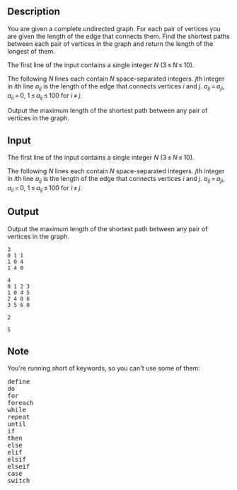 ## Description

<div><p>You are given a complete undirected graph. For each pair of vertices you are given the length of the edge that connects them. Find the shortest paths between each pair of vertices in the graph and return the length of the longest of them.</p></div><div class="input-specification"><p>The first line of the input contains a single integer <span class="tex-span"><i>N</i></span> (<span class="tex-span">3 ≤ <i>N</i> ≤ 10</span>).</p><p>The following <span class="tex-span"><i>N</i></span> lines each contain <span class="tex-span"><i>N</i></span> space-separated integers. <span class="tex-span"><i>j</i></span>th integer in <span class="tex-span"><i>i</i></span>th line <span class="tex-span"><i>a</i><sub class="lower-index"><i>ij</i></sub></span> is the length of the edge that connects vertices <span class="tex-span"><i>i</i></span> and <span class="tex-span"><i>j</i></span>. <span class="tex-span"><i>a</i><sub class="lower-index"><i>ij</i></sub> = <i>a</i><sub class="lower-index"><i>ji</i></sub></span>, <span class="tex-span"><i>a</i><sub class="lower-index"><i>ii</i></sub> = 0</span>, <span class="tex-span">1 ≤ <i>a</i><sub class="lower-index"><i>ij</i></sub> ≤ 100</span> for <span class="tex-span"><i>i</i> ≠ <i>j</i></span>.</p></div><div class="output-specification"><p>Output the maximum length of the shortest path between any pair of vertices in the graph.</p></div>

## Input

<p>The first line of the input contains a single integer <span class="tex-span"><i>N</i></span> (<span class="tex-span">3 ≤ <i>N</i> ≤ 10</span>).</p><p>The following <span class="tex-span"><i>N</i></span> lines each contain <span class="tex-span"><i>N</i></span> space-separated integers. <span class="tex-span"><i>j</i></span>th integer in <span class="tex-span"><i>i</i></span>th line <span class="tex-span"><i>a</i><sub class="lower-index"><i>ij</i></sub></span> is the length of the edge that connects vertices <span class="tex-span"><i>i</i></span> and <span class="tex-span"><i>j</i></span>. <span class="tex-span"><i>a</i><sub class="lower-index"><i>ij</i></sub> = <i>a</i><sub class="lower-index"><i>ji</i></sub></span>, <span class="tex-span"><i>a</i><sub class="lower-index"><i>ii</i></sub> = 0</span>, <span class="tex-span">1 ≤ <i>a</i><sub class="lower-index"><i>ij</i></sub> ≤ 100</span> for <span class="tex-span"><i>i</i> ≠ <i>j</i></span>.</p>

## Output

<p>Output the maximum length of the shortest path between any pair of vertices in the graph.</p>





```input1
3
0 1 1
1 0 4
1 4 0

```




```input2
4
0 1 2 3
1 0 4 5
2 4 0 6
3 5 6 0

```




```output1
2

```




```output2
5

```



## Note

<p>You're running short of keywords, so you can't use some of them:</p><pre class="verbatim">define<br>do<br>for<br>foreach<br>while<br>repeat<br>until<br>if<br>then<br>else<br>elif<br>elsif<br>elseif<br>case<br>switch<br></pre>
